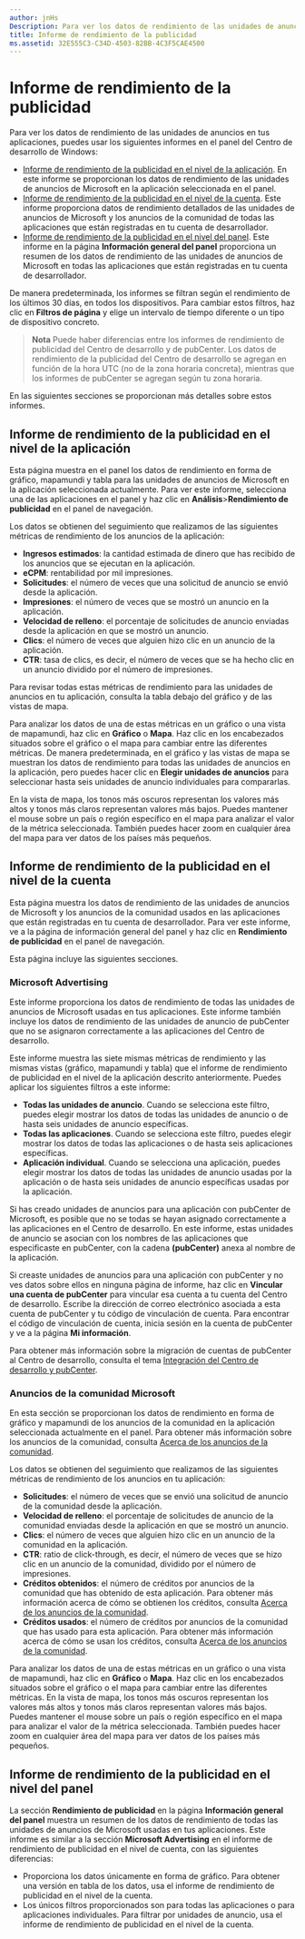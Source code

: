 ```yaml
---
author: jnHs
Description: Para ver los datos de rendimiento de las unidades de anuncio en tus aplicaciones, usa los informes de rendimiento de la publicidad de nivel de aplicación y de nivel de cuenta en el panel del Centro de desarrollo de Windows.
title: Informe de rendimiento de la publicidad
ms.assetid: 32E555C3-C34D-4503-82BB-4C3F5CAE4500
---
```


# Informe de rendimiento de la publicidad


Para ver los datos de rendimiento de las unidades de anuncios en tus aplicaciones, puedes usar los siguientes informes en el panel del Centro de desarrollo de Windows:

-   [Informe de rendimiento de la publicidad en el nivel de la aplicación](advertising-performance-report.md#app-level-advertising-performance-report). En este informe se proporcionan los datos de rendimiento de las unidades de anuncios de Microsoft en la aplicación seleccionada en el panel.
-   [Informe de rendimiento de la publicidad en el nivel de la cuenta](advertising-performance-report.md#account-level-advertising-performance-report). Este informe proporciona datos de rendimiento detallados de las unidades de anuncios de Microsoft y los anuncios de la comunidad de todas las aplicaciones que están registradas en tu cuenta de desarrollador.
-   [Informe de rendimiento de la publicidad en el nivel del panel](advertising-performance-report.md#dashboard-level-advertising-performance-report). Este informe en la página **Información general del panel** proporciona un resumen de los datos de rendimiento de las unidades de anuncios de Microsoft en todas las aplicaciones que están registradas en tu cuenta de desarrollador.

De manera predeterminada, los informes se filtran según el rendimiento de los últimos 30 días, en todos los dispositivos. Para cambiar estos filtros, haz clic en **Filtros de página** y elige un intervalo de tiempo diferente o un tipo de dispositivo concreto. 

> **Nota** Puede haber diferencias entre los informes de rendimiento de publicidad del Centro de desarrollo y de pubCenter. Los datos de rendimiento de la publicidad del Centro de desarrollo se agregan en función de la hora UTC (no de la zona horaria concreta), mientras que los informes de pubCenter se agregan según tu zona horaria.

En las siguientes secciones se proporcionan más detalles sobre estos informes.

## Informe de rendimiento de la publicidad en el nivel de la aplicación

Esta página muestra en el panel los datos de rendimiento en forma de gráfico, mapamundi y tabla para las unidades de anuncios de Microsoft en la aplicación seleccionada actualmente. Para ver este informe, selecciona una de las aplicaciones en el panel y haz clic en **Análisis**&gt;**Rendimiento de publicidad** en el panel de navegación.

Los datos se obtienen del seguimiento que realizamos de las siguientes métricas de rendimiento de los anuncios de la aplicación:

-   **Ingresos estimados**: la cantidad estimada de dinero que has recibido de los anuncios que se ejecutan en la aplicación.
-   **eCPM**: rentabilidad por mil impresiones.
-   **Solicitudes**: el número de veces que una solicitud de anuncio se envió desde la aplicación.
-   **Impresiones**: el número de veces que se mostró un anuncio en la aplicación.
-   **Velocidad de relleno**: el porcentaje de solicitudes de anuncio enviadas desde la aplicación en que se mostró un anuncio.
-   **Clics**: el número de veces que alguien hizo clic en un anuncio de la aplicación.
-   **CTR**: tasa de clics, es decir, el número de veces que se ha hecho clic en un anuncio dividido por el número de impresiones.

Para revisar todas estas métricas de rendimiento para las unidades de anuncios en tu aplicación, consulta la tabla debajo del gráfico y de las vistas de mapa.

Para analizar los datos de una de estas métricas en un gráfico o una vista de mapamundi, haz clic en **Gráfico** o **Mapa**. Haz clic en los encabezados situados sobre el gráfico o el mapa para cambiar entre las diferentes métricas. De manera predeterminada, en el gráfico y las vistas de mapa se muestran los datos de rendimiento para todas las unidades de anuncios en la aplicación, pero puedes hacer clic en **Elegir unidades de anuncios** para seleccionar hasta seis unidades de anuncio individuales para compararlas.

En la vista de mapa, los tonos más oscuros representan los valores más altos y tonos más claros representan valores más bajos. Puedes mantener el mouse sobre un país o región específico en el mapa para analizar el valor de la métrica seleccionada. También puedes hacer zoom en cualquier área del mapa para ver datos de los países más pequeños.

## Informe de rendimiento de la publicidad en el nivel de la cuenta

Esta página muestra los datos de rendimiento de las unidades de anuncios de Microsoft y los anuncios de la comunidad usados en las aplicaciones que están registradas en tu cuenta de desarrollador. Para ver este informe, ve a la página de información general del panel y haz clic en **Rendimiento de publicidad** en el panel de navegación.

Esta página incluye las siguientes secciones.

### Microsoft Advertising

Este informe proporciona los datos de rendimiento de todas las unidades de anuncios de Microsoft usadas en tus aplicaciones. Este informe también incluye los datos de rendimiento de las unidades de anuncio de pubCenter que no se asignaron correctamente a las aplicaciones del Centro de desarrollo.

Este informe muestra las siete mismas métricas de rendimiento y las mismas vistas (gráfico, mapamundi y tabla) que el informe de rendimiento de publicidad en el nivel de la aplicación descrito anteriormente. Puedes aplicar los siguientes filtros a este informe:

-   **Todas las unidades de anuncio**. Cuando se selecciona este filtro, puedes elegir mostrar los datos de todas las unidades de anuncio o de hasta seis unidades de anuncio específicas.
-   **Todas las aplicaciones**. Cuando se selecciona este filtro, puedes elegir mostrar los datos de todas las aplicaciones o de hasta seis aplicaciones específicas.
-   **Aplicación individual**. Cuando se selecciona una aplicación, puedes elegir mostrar los datos de todas las unidades de anuncio usadas por la aplicación o de hasta seis unidades de anuncio específicas usadas por la aplicación.

Si has creado unidades de anuncios para una aplicación con pubCenter de Microsoft, es posible que no se todas se hayan asignado correctamente a las aplicaciones en el Centro de desarrollo. En este informe, estas unidades de anuncio se asocian con los nombres de las aplicaciones que especificaste en pubCenter, con la cadena **(pubCenter)** anexa al nombre de la aplicación.

Si creaste unidades de anuncios para una aplicación con pubCenter y no ves datos sobre ellos en ninguna página de informe, haz clic en **Vincular una cuenta de pubCenter** para vincular esa cuenta a tu cuenta del Centro de desarrollo. Escribe la dirección de correo electrónico asociada a esta cuenta de pubCenter y tu código de vinculación de cuenta. Para encontrar el código de vinculación de cuenta, inicia sesión en la cuenta de pubCenter y ve a la página **Mi información**.

Para obtener más información sobre la migración de cuentas de pubCenter al Centro de desarrollo, consulta el tema [Integración del Centro de desarrollo y pubCenter](pubcenter-dev-center-integration.md).

### Anuncios de la comunidad Microsoft

En esta sección se proporcionan los datos de rendimiento en forma de gráfico y mapamundi de los anuncios de la comunidad en la aplicación seleccionada actualmente en el panel. Para obtener más información sobre los anuncios de la comunidad, consulta [Acerca de los anuncios de la comunidad](about-community-ads.md).

Los datos se obtienen del seguimiento que realizamos de las siguientes métricas de rendimiento de los anuncios en tu aplicación:

-   **Solicitudes**: el número de veces que se envió una solicitud de anuncio de la comunidad desde la aplicación.
-   **Velocidad de relleno**: el porcentaje de solicitudes de anuncio de la comunidad enviadas desde la aplicación en que se mostró un anuncio.
-   **Clics**: el número de veces que alguien hizo clic en un anuncio de la comunidad en la aplicación.
-   **CTR**: ratio de click-through, es decir, el número de veces que se hizo clic en un anuncio de la comunidad, dividido por el número de impresiones.
-   **Créditos obtenidos**: el número de créditos por anuncios de la comunidad que has obtenido de esta aplicación. Para obtener más información acerca de cómo se obtienen los créditos, consulta [Acerca de los anuncios de la comunidad](about-community-ads.md).
-   **Créditos usados**: el número de créditos por anuncios de la comunidad que has usado para esta aplicación. Para obtener más información acerca de cómo se usan los créditos, consulta [Acerca de los anuncios de la comunidad](about-community-ads.md).

Para analizar los datos de una de estas métricas en un gráfico o una vista de mapamundi, haz clic en **Gráfico** o **Mapa**. Haz clic en los encabezados situados sobre el gráfico o el mapa para cambiar entre las diferentes métricas. En la vista de mapa, los tonos más oscuros representan los valores más altos y tonos más claros representan valores más bajos. Puedes mantener el mouse sobre un país o región específico en el mapa para analizar el valor de la métrica seleccionada. También puedes hacer zoom en cualquier área del mapa para ver datos de los países más pequeños.

## Informe de rendimiento de la publicidad en el nivel del panel

La sección **Rendimiento de publicidad** en la página **Información general del panel** muestra un resumen de los datos de rendimiento de todas las unidades de anuncios de Microsoft usadas en tus aplicaciones. Este informe es similar a la sección **Microsoft Advertising** en el informe de rendimiento de publicidad en el nivel de cuenta, con las siguientes diferencias:

-   Proporciona los datos únicamente en forma de gráfico. Para obtener una versión en tabla de los datos, usa el informe de rendimiento de publicidad en el nivel de la cuenta.
-   Los únicos filtros proporcionados son para todas las aplicaciones o para aplicaciones individuales. Para filtrar por unidades de anuncio, usa el informe de rendimiento de publicidad en el nivel de la cuenta.


 

 


<!--HONumber=May16_HO2-->


